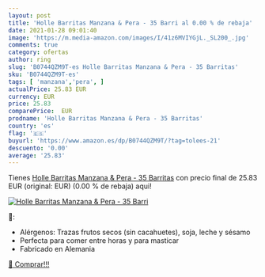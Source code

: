 ```yaml
---
layout: post
title: 'Holle Barritas Manzana & Pera - 35 Barri al 0.00 % de rebaja'
date: 2021-01-28 09:01:40
image: 'https://m.media-amazon.com/images/I/41z6MVIYGjL._SL200_.jpg'
comments: true
category: ofertas
author: ring
slug: 'B0744QZM9T-es Holle Barritas Manzana & Pera - 35 Barritas'
sku: 'B0744QZM9T-es'
tags: [ 'manzana','pera', ]
actualPrice: 25.83 EUR
currency: EUR
price: 25.83
comparePrice:  EUR
prodname: 'Holle Barritas Manzana & Pera - 35 Barritas'
country: 'es'
flag: '🇪🇸'
buyurl: 'https://www.amazon.es/dp/B0744QZM9T/?tag=tolees-21'
descuento: '0.00'
average: '25.83'
---
```


Tienes [Holle Barritas Manzana & Pera - 35 Barritas](https://www.amazon.es/dp/B0744QZM9T/?tag=tolees-21) con precio final de  25.83 EUR (original:  EUR) (0.00 %  de rebaja) aqui!

[![Holle Barritas Manzana & Pera - 35 Barri](https://m.media-amazon.com/images/I/41z6MVIYGjL._SL200_.jpg)](https://www.amazon.es/dp/B0744QZM9T/?tag=tolees-21)

🔎:

- Alérgenos: Trazas frutos secos (sin cacahuetes), soja, leche y sésamo
- Perfecta para comer entre horas y para masticar
- Fabricado en Alemania

[🛒 Comprar!!!](https://www.amazon.es/dp/B0744QZM9T/?tag=tolees-21)
